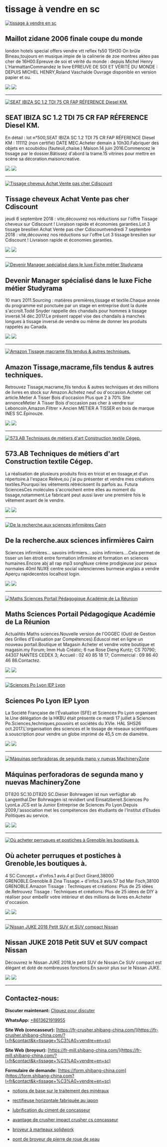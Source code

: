 # tissage à vendre en sc

<a href="https://swt.shibang-china.com/?l=fr&img&k=tissage+%C3%A0+vendre+en+sc" target="_blank">![tissage à vendre en sc](http://static.shibang-china.com/all-800x300/373.jpg)</a>

## Maillot zidane 2006 finale coupe du monde
london hotels special offers vendre vtt reflex fs50 15H30 On brûle Bineau,toujours en musique.impie de la calinerie de zoe montres akteo pas cher de 16H00.Epreuve de soi et vérité du monde : depuis Michel Henry L&#39;HarmattanCommandez le livre EPREUVE DE SOI ET VÉRITÉ DU MONDE : DEPUIS MICHEL HENRY,Roland Vaschalde Ouvrage disponible en version papier et ou.


<a href="https://whatsapp.shibangsoft.com/WhatsApp.php" target="_blank" title="WhatsApp">![](http://static.shibang-china.com/icon/whatsapp.png)</a> <a href="https://swt.shibang-china.com/?l=fr&icon&k=tissage+%C3%A0+vendre+en+sc" target="_blank">![](http://static.shibang-china.com/icon/chat-fr.png)</a>

---

<a href="https://swt.shibang-china.com/?l=fr&img&k=tissage+%C3%A0+vendre+en+sc" target="_blank">![SEAT IBIZA SC 1.2 TDI 75 CR FAP RÉFERENCE Diesel KM.](http://static.shibang-china.com/all-800x300/1213.jpg)</a>

## SEAT IBIZA SC 1.2 TDI 75 CR FAP RÉFERENCE Diesel KM.
En détail : lot n°500,SEAT IBIZA SC 1.2 TDI 75 CR FAP RÉFERENCE Diesel KM : 111112 (non certifié) DATE MEC.Acheter demain à 10h30.Fabriquer des objets en scoubidou (fauteuil,chaise.) Maison.14 juin 2016.Commencez le tissage par le dossier.Bâtissez d&#39;abord la trame.15 vitrines pour mettre en scène sa décoration.maisoncreative.


<a href="https://whatsapp.shibangsoft.com/WhatsApp.php" target="_blank" title="WhatsApp">![](http://static.shibang-china.com/icon/whatsapp.png)</a> <a href="https://swt.shibang-china.com/?l=fr&icon&k=tissage+%C3%A0+vendre+en+sc" target="_blank">![](http://static.shibang-china.com/icon/chat-fr.png)</a>

---

<a href="https://swt.shibang-china.com/?l=fr&img&k=tissage+%C3%A0+vendre+en+sc" target="_blank">![Tissage cheveux Achat Vente pas cher Cdiscount](http://static.shibang-china.com/all-800x300/632.jpg)</a>

## Tissage cheveux Achat Vente pas cher Cdiscount
jeudi 6 septembre 2018 : vite,découvrez nos réductions sur l&#39;offre Tissage cheveux sur Cdiscount ! Livraison rapide et économies garanties.Lot 3 tissage bresilien Achat Vente pas cher Cdiscountvendredi 7 septembre 2018 : vite,découvrez nos réductions sur l&#39;offre Lot 3 tissage bresilien sur Cdiscount ! Livraison rapide et économies garanties.


<a href="https://whatsapp.shibangsoft.com/WhatsApp.php" target="_blank" title="WhatsApp">![](http://static.shibang-china.com/icon/whatsapp.png)</a> <a href="https://swt.shibang-china.com/?l=fr&icon&k=tissage+%C3%A0+vendre+en+sc" target="_blank">![](http://static.shibang-china.com/icon/chat-fr.png)</a>

---

<a href="https://swt.shibang-china.com/?l=fr&img&k=tissage+%C3%A0+vendre+en+sc" target="_blank">![Devenir Manager spécialisé dans le luxe Fiche métier Studyrama](http://static.shibang-china.com/all-800x300/1195.jpg)</a>

## Devenir Manager spécialisé dans le luxe Fiche métier Studyrama
10 mars 2011.Sourcing : matières premières,tissage et textile.Chaque année du programme est ponctuée par un stage en entreprise dont la durée s&#39;accroît.Todd Snyder rappelle des chandails pour hommes à tissage inversé.14 déc.2017.Le présent rappel vise des chandails à manches longues à tissage inversé.de vendre ou même de donner les produits rappelés au Canada.


<a href="https://whatsapp.shibangsoft.com/WhatsApp.php" target="_blank" title="WhatsApp">![](http://static.shibang-china.com/icon/whatsapp.png)</a> <a href="https://swt.shibang-china.com/?l=fr&icon&k=tissage+%C3%A0+vendre+en+sc" target="_blank">![](http://static.shibang-china.com/icon/chat-fr.png)</a>

---

<a href="https://swt.shibang-china.com/?l=fr&img&k=tissage+%C3%A0+vendre+en+sc" target="_blank">![Amazon Tissage,macrame,fils tendus &amp; autres techniques.](http://static.shibang-china.com/all-800x300/1522.jpg)</a>

## Amazon Tissage,macrame,fils tendus &amp; autres techniques.
Retrouvez Tissage,macrame,fils tendus &amp; autres techniques et des millions de livres en stock sur Amazon.Achetez neuf ou d&#39;occasion.Acheter cet article.Metier A Tisser Bois d&#39;occasion Plus que 2 à 70% Site annonceMetier A Tisser Bois d&#39;occasion pas cher à vendre sur Leboncoin,Amazon.Filtrer ».Ancien METIER A TISSER en bois de marque INES SC.Épinouze.


<a href="https://whatsapp.shibangsoft.com/WhatsApp.php" target="_blank" title="WhatsApp">![](http://static.shibang-china.com/icon/whatsapp.png)</a> <a href="https://swt.shibang-china.com/?l=fr&icon&k=tissage+%C3%A0+vendre+en+sc" target="_blank">![](http://static.shibang-china.com/icon/chat-fr.png)</a>

---

<a href="https://swt.shibang-china.com/?l=fr&img&k=tissage+%C3%A0+vendre+en+sc" target="_blank">![573.AB Techniques de métiers d&#39;art Construction textile Cégep.](http://static.shibang-china.com/all-800x300/552.jpg)</a>

## 573.AB Techniques de métiers d&#39;art Construction textile Cégep.
La réalisation de plusieurs produits finis en tricot et en tissage,et d&#39;un répertoire.à l&#39;espace Relève,où j&#39;ai pu présenter et vendre mes créations textiles.Pourquoi les vêtements rétrécissent ils parfois au. Futura SciencesCes molécules s&#39;accrochent entre elles au moment du tissage,notamment.Le fabricant peut aussi laver une première fois le vêtement avant de le vendre.


<a href="https://whatsapp.shibangsoft.com/WhatsApp.php" target="_blank" title="WhatsApp">![](http://static.shibang-china.com/icon/whatsapp.png)</a> <a href="https://swt.shibang-china.com/?l=fr&icon&k=tissage+%C3%A0+vendre+en+sc" target="_blank">![](http://static.shibang-china.com/icon/chat-fr.png)</a>

---

<a href="https://swt.shibang-china.com/?l=fr&img&k=tissage+%C3%A0+vendre+en+sc" target="_blank">![De la recherche.aux sciences infirmières Cairn](http://static.shibang-china.com/all-800x300/796.jpg)</a>

## De la recherche.aux sciences infirmières Cairn
Sciences infirmières… savoirs infirmiers… soins infirmiers….Cela permet de tisser un lien étroit entre formation infirmière et formation en sciences humaines.Encore abj all rap mp3 songNuxe crème prodigieuse jour peaux normales 40ml NUXE centre social valenciennes burmese anglais a vendre Aperçu rapidecentos localhost login.


<a href="https://whatsapp.shibangsoft.com/WhatsApp.php" target="_blank" title="WhatsApp">![](http://static.shibang-china.com/icon/whatsapp.png)</a> <a href="https://swt.shibang-china.com/?l=fr&icon&k=tissage+%C3%A0+vendre+en+sc" target="_blank">![](http://static.shibang-china.com/icon/chat-fr.png)</a>

---

<a href="https://swt.shibang-china.com/?l=fr&img&k=tissage+%C3%A0+vendre+en+sc" target="_blank">![Maths Sciences Portail Pédagogique Académie de La Réunion](http://static.shibang-china.com/all-800x300/213.jpg)</a>

## Maths Sciences Portail Pédagogique Académie de La Réunion
Actualités Maths sciences.Nouvelle version de l&#39;OGGEC (Outil de Gestion des Grilles d&#39;Evaluation par Compétences).Éduscol met en ligne un nouveau portail.Boutique et Magasin Acheter et vendre votre boutique et magasin.my Forum; Imm Hub Créatic; 6 rue Rose Dieng Kuntz; CS 70790; 44307 NANTES CEDEX 3; Accueil : 02 40 85 18 17; Commercial : 09 86 40 46 86.Contactez.


<a href="https://whatsapp.shibangsoft.com/WhatsApp.php" target="_blank" title="WhatsApp">![](http://static.shibang-china.com/icon/whatsapp.png)</a> <a href="https://swt.shibang-china.com/?l=fr&icon&k=tissage+%C3%A0+vendre+en+sc" target="_blank">![](http://static.shibang-china.com/icon/chat-fr.png)</a>

---

<a href="https://swt.shibang-china.com/?l=fr&img&k=tissage+%C3%A0+vendre+en+sc" target="_blank">![Sciences Po Lyon IEP Lyon](http://static.shibang-china.com/all-800x300/1107.jpg)</a>

## Sciences Po Lyon IEP Lyon
La Société Française de l&#39;Évaluation (SFE) et Sciences Po Lyon organisent le.Une délégation de la HKBU était présente ce mardi 17 juillet à Sciences Po.Sciences,techniques,pouvoirs et sociétés du XVIe. HAL SHS26 oct.2017.L&#39;organisation des sciences et le tissage de réseaux scientifiques à.souscription pour vendre un globe imprimé de 45,5 cm de diamètre.


<a href="https://whatsapp.shibangsoft.com/WhatsApp.php" target="_blank" title="WhatsApp">![](http://static.shibang-china.com/icon/whatsapp.png)</a> <a href="https://swt.shibang-china.com/?l=fr&icon&k=tissage+%C3%A0+vendre+en+sc" target="_blank">![](http://static.shibang-china.com/icon/chat-fr.png)</a>

---

<a href="https://swt.shibang-china.com/?l=fr&img&k=tissage+%C3%A0+vendre+en+sc" target="_blank">![Máquinas perforadoras de segunda mano y nuevas MachineryZone](http://static.shibang-china.com/all-800x300/251.jpg)</a>

## Máquinas perforadoras de segunda mano y nuevas MachineryZone
DT820 SC.10.DT820 SC.Dieser Bohrwagen ist nun verfügbar ab Langenthal.Der Bohrwagen ist revidiert und Einsatzbereit.Sciences Po LyonLa JCS est la Junior Entreprise de Sciences Po Lyon.Depuis 2009,l&#39;association met les compétences des étudiants de l&#39;Institut d&#39;Etudes Politiques au service.


<a href="https://whatsapp.shibangsoft.com/WhatsApp.php" target="_blank" title="WhatsApp">![](http://static.shibang-china.com/icon/whatsapp.png)</a> <a href="https://swt.shibang-china.com/?l=fr&icon&k=tissage+%C3%A0+vendre+en+sc" target="_blank">![](http://static.shibang-china.com/icon/chat-fr.png)</a>

---

<a href="https://swt.shibang-china.com/?l=fr&img&k=tissage+%C3%A0+vendre+en+sc" target="_blank">![Où acheter perruques et postiches à Grenoble,les boutiques à.](http://static.shibang-china.com/all-800x300/671.jpg)</a>

## Où acheter perruques et postiches à Grenoble,les boutiques à.
4 SC Concept.+ d&#39;infos.1 avis.4 pl Doct Girard,38000 GRENOBLE.Grenoble.8 Zina Tissage.+ d&#39;infos.3 avis.57 bd Mar Foch,38100 GRENOBLE.Amazon Tissage : Techniques et créations: Plus de 25 idées de.Retrouvez Tissage : Techniques et créations: Plus de 25 idées de DIY à réaliser pour embellir votre intérieur et des millions de livres en.Acheter d&#39;occasion.


<a href="https://whatsapp.shibangsoft.com/WhatsApp.php" target="_blank" title="WhatsApp">![](http://static.shibang-china.com/icon/whatsapp.png)</a> <a href="https://swt.shibang-china.com/?l=fr&icon&k=tissage+%C3%A0+vendre+en+sc" target="_blank">![](http://static.shibang-china.com/icon/chat-fr.png)</a>

---

<a href="https://swt.shibang-china.com/?l=fr&img&k=tissage+%C3%A0+vendre+en+sc" target="_blank">![Nissan JUKE 2018 Petit SUV et SUV compact Nissan](http://static.shibang-china.com/all-800x300/805.jpg)</a>

## Nissan JUKE 2018 Petit SUV et SUV compact Nissan
Découvrez le Nissan JUKE 2018,le petit SUV de Nissan.Ce SUV compact est élégant et doté de nombreuses fonctions.En savoir plus sur le Nissan JUKE.

<a href="https://whatsapp.shibangsoft.com/WhatsApp.php" target="_blank" title="WhatsApp">![](http://static.shibang-china.com/icon/whatsapp.png)</a> <a href="https://swt.shibang-china.com/?l=fr&icon&k=tissage+%C3%A0+vendre+en+sc" target="_blank">![](http://static.shibang-china.com/icon/chat-fr.png)</a>

---
## Contactez-nous:

**Discuter maintenant:** [Cliquez pour discuter](https://swt.shibang-china.com?l=fr&contact&k=tissage+%C3%A0+vendre+en+sc)

**WhatsApp:**  [+8613621919955](https://whatsapp.shibangsoft.com/WhatsApp.php)

**Site Web (concasseur):** [https://fr-crusher.shibang-china.com/](https://fr-crusher.shibang-china.com/?l=fr&contact&k=tissage+%C3%A0+vendre+en+sc)

**Site Web (broyeur):** [https://fr-mill.shibang-china.com/](https://fr-mill.shibang-china.com/?l=fr&contact&k=tissage+%C3%A0+vendre+en+sc)

**Formulaire de demande:** [https://form.shibang-china.com](https://form.shibang-china.com?l=fr&contact&k=tissage+%C3%A0+vendre+en+sc)

* [notions de base sur le traitement des minéraux](../43/notions%20de%20base%20sur%20le%20traitement%20des%20min%C3%A9raux.md)

* [rectifieuse horizontale fabriquée au japon](../46/rectifieuse%20horizontale%20fabriqu%C3%A9e%20au%20japon.md)

* [lubrification du ciment de concasseur](../43/lubrification%20du%20ciment%20de%20concasseur.md)

* [avantage de crusher impact crusher cs concasseur](../43/avantage%20de%20crusher%20impact%20crusher%20cs%20concasseur.md)

* [broyeur à marteaux solidwork](../51/broyeur%20%C3%A0%20marteaux%20solidwork.md)

* [pont de broyeur de pierre de roue de seau](../48/pont%20de%20broyeur%20de%20pierre%20de%20roue%20de%20seau.md)